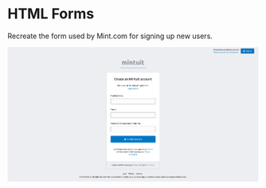 # HTML Forms

Recreate the form used by Mint.com for signing up new users. 

![Preview](preview.png)
